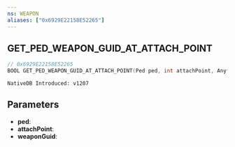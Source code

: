 ```yaml
---
ns: WEAPON
aliases: ["0x6929E22158E52265"]
---
```

## GET_PED_WEAPON_GUID_AT_ATTACH_POINT

```c
// 0x6929E22158E52265
BOOL GET_PED_WEAPON_GUID_AT_ATTACH_POINT(Ped ped, int attachPoint, Any* weaponGuid);
```

```
NativeDB Introduced: v1207
```

## Parameters
* **ped**:
* **attachPoint**:
* **weaponGuid**:
